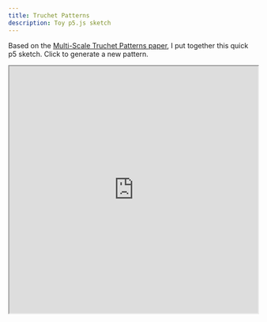 ```yaml
---
title: Truchet Patterns
description: Toy p5.js sketch
---
```


Based on the [Multi-Scale Truchet Patterns paper](http://archive.bridgesmathart.org/2018/bridges2018-39.pdf), I put together this quick p5 sketch. Click to generate a new pattern.

<iframe src="https://editor.p5js.org/mcpar-land/full/J3eG8aPa0"
style="width: 100%; height: 500px;"
> </iframe>
